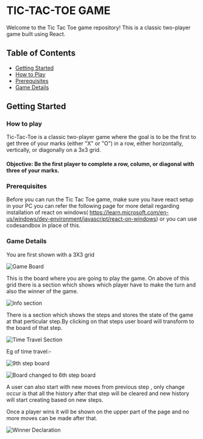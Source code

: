 # TIC-TAC-TOE GAME

Welcome to the Tic Tac Toe game repository! This is a classic two-player game built using React.

## Table of Contents

- [Getting Started](#getting-started)
- [How to Play](#how-to-play)
- [Prerequisites](#prerequisites)
- [Game Details](#game-details)

## Getting Started

### How to play

Tic-Tac-Toe is a classic two-player game where the goal is to be the first to get three of your marks (either "X" or "O") in a row, either horizontally, vertically, or diagonally on a 3x3 grid. 
#### Objective: Be the first player to complete a row, column, or diagonal with three of your marks.

### Prerequisites

Before you can run the Tic Tac Toe game, make sure you have react setup in your PC you can refer the following page for more detail regarding installation of react on windows( https://learn.microsoft.com/en-us/windows/dev-environment/javascript/react-on-windows) or you can use codesandbox in place of this.

### Game Details

You are first shown with a 3X3 grid 

![Game Board](https://github.com/SID102/TIC-TAC-TOE/assets/69961979/63ab6ccc-d336-44b1-b152-e8d94c4156d5)

This is the board where you are going to play the game.
On above of this grid there is a section which shows which player have to make the turn and also the winner of the game.

![Info section](https://github.com/SID102/TIC-TAC-TOE/assets/69961979/8b1cfd87-ca79-4774-a620-3ef64a84e8b9)

There is a section which shows the steps and stores the state of the game at that perticular step.By clicking on that steps user board will transform to the board of that step.

![Time Travel Section](https://github.com/SID102/TIC-TAC-TOE/assets/69961979/42e0378c-75b0-4282-b4cd-4b681580a809)

Eg of time travel:- 

![9th step board](https://github.com/SID102/TIC-TAC-TOE/assets/69961979/122e0196-8361-438e-bd8b-74dc91bf5760)



![Board changed to 6th step board](https://github.com/SID102/TIC-TAC-TOE/assets/69961979/00df5e76-a791-4212-aa22-18626b79fdef)

A user can also start with new moves from previous step , only change occur is that all the history after that step will be cleared and new history will start creating based on new steps.

Once a player wins it will be shown on the upper part of the page and no more moves can be made after that.

![Winner Declaration](https://github.com/SID102/TIC-TAC-TOE/assets/69961979/d0fa15e2-34b3-4bd7-8dfd-7b4666dc43b0)







